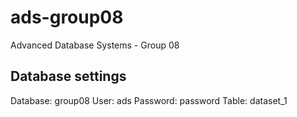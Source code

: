 ads-group08
===========

Advanced Database Systems - Group 08

Database settings
-----------------
Database: group08
User: ads
Password: password
Table: dataset_1
